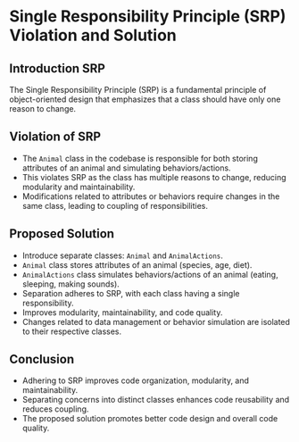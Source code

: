 # Single Responsibility Principle (SRP) Violation and Solution

## Introduction SRP
The Single Responsibility Principle (SRP) is a fundamental principle of object-oriented design that emphasizes that a class should have only one reason to change.

## Violation of SRP
- The `Animal` class in the codebase is responsible for both storing attributes of an animal and simulating behaviors/actions.
- This violates SRP as the class has multiple reasons to change, reducing modularity and maintainability.
- Modifications related to attributes or behaviors require changes in the same class, leading to coupling of responsibilities.

## Proposed Solution
- Introduce separate classes: `Animal` and `AnimalActions`.
- `Animal` class stores attributes of an animal (species, age, diet).
- `AnimalActions` class simulates behaviors/actions of an animal (eating, sleeping, making sounds).
- Separation adheres to SRP, with each class having a single responsibility.
- Improves modularity, maintainability, and code quality.
- Changes related to data management or behavior simulation are isolated to their respective classes.

## Conclusion
- Adhering to SRP improves code organization, modularity, and maintainability.
- Separating concerns into distinct classes enhances code reusability and reduces coupling.
- The proposed solution promotes better code design and overall code quality.

